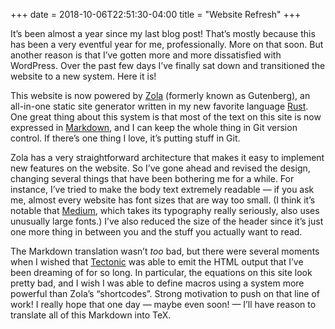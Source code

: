 +++
date = 2018-10-06T22:51:30-04:00
title = "Website Refresh"
+++

It’s been almost a year since my last blog post! That’s mostly because this
has been a very eventful year for me, professionally. More on that soon. But
another reason is that I’ve gotten more and more dissatisfied with WordPress.
Over the past few days I’ve finally sat down and transitioned the website to a
new system. Here it is!

<!-- more -->

This website is now powered by [Zola](https://www.getzola.org/) (formerly
known as Gutenberg), an all-in-one static site generator written in my new
favorite language [Rust](https://www.rust-lang.org/). One great thing about
this system is that most of the text on this site is now expressed in
[Markdown](https://en.wikipedia.org/wiki/Markdown), and I can keep the whole
thing in Git version control. If there’s one thing I love, it’s putting stuff
in Git.

Zola has a very straightforward architecture that makes it easy to
implement new features on the website. So I’ve gone ahead and revised the
design, changing several things that have been bothering me for a while. For
instance, I’ve tried to make the body text extremely readable — if you ask me,
almost every website has font sizes that are way too small. (I think it’s
notable that [Medium](https://medium.com/), which takes its typography really
seriously, also uses unusually large fonts.) I’ve also reduced the size of the
header since it’s just one more thing in between you and the stuff you
actually want to read.

The Markdown translation wasn’t *too* bad, but there were several moments when
I wished that [Tectonic](https://tectonic-typesetting.github.io/) was able to
emit the HTML output that I’ve been dreaming of for so long. In particular,
the equations on this site look pretty bad, and I wish I was able to define
macros using a system more powerful than Zola’s “shortcodes”. Strong
motivation to push on that line of work! I really hope that one day — maybe
even soon! — I’ll have reason to translate all of this Markdown into TeX.
